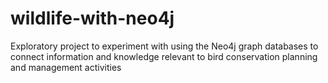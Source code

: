 # wildlife-with-neo4j
Exploratory project to experiment with using the Neo4j graph databases to connect information and knowledge relevant to bird conservation planning and management activities
